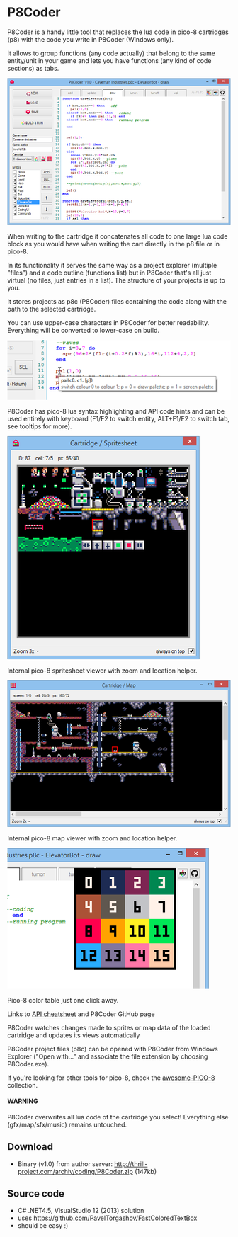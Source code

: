 # P8Coder
P8Coder is a handy little tool that replaces the lua code in pico-8 cartridges (p8) with the code you write in P8Coder (Windows only).

It allows to group functions (any code actually) that belong to the same entity/unit in your game and lets you have functions (any kind of code sections) as tabs.

![codehints](screenshots/p8coder.png "P8Coder")

When writing to the cartridge it concatenates all code to one large lua code block as you would have when writing the cart directly in the p8 file or in pico-8.

In its functionality it serves the same way as a project explorer (multiple "files") and a code outline (functions list) but in P8Coder that's all just virtual (no files, just entries in a list). The structure of your projects is up to you.

It stores projects as p8c (P8Coder) files containing the code along with the path to the selected cartridge.

You can use upper-case characters in P8Coder for better readability. Everything will be converted to lower-case on build.

![codehints](screenshots/codehints.png "codehints")

P8Coder has pico-8 lua syntax highlighting and API code hints and can be used entirely with keyboard (F1/F2 to switch entity, ALT+F1/F2 to switch tab, see tooltips for more).

![codehints](screenshots/spritesheet.png "spritesheet viewer")

Internal pico-8 spritesheet viewer with zoom and location helper.

![codehints](screenshots/mapviewer.png "map viewer")

Internal pico-8 map viewer with zoom and location helper.

![codehints](screenshots/colors.png "pico-8 colors")

Pico-8 color table just one click away.

Links to [API cheatsheet](https://neko250.github.io/pico8-api/) and P8Coder GitHub page

P8Coder watches changes made to sprites or map data of the loaded cartridge and updates its views automatically

P8Coder project files (p8c) can be opened with P8Coder from Windows Explorer ("Open with..." and associate the file extension by choosing P8Coder.exe).

If you're looking for other tools for pico-8, check the [awesome-PICO-8](https://github.com/felipebueno/awesome-PICO-8) collection.

#### WARNING
P8Coder overwrites all lua code of the cartridge you select! Everything else (gfx/map/sfx/music) remains untouched.

## Download
- Binary (v1.0) from author server: http://thrill-project.com/archiv/coding/P8Coder.zip (147kb)

## Source code
- C# .NET4.5, VisualStudio 12 (2013) solution
- uses https://github.com/PavelTorgashov/FastColoredTextBox
- should be easy :)

